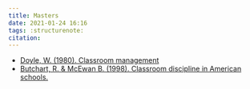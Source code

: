 ```yaml
---
title: Masters
date: 2021-01-24 16:16
tags: :structurenote:
citation: 
---
```

- [Doyle, W. (1980). Classroom management](202101241624.md)
- [Butchart, R. & McEwan B. (1998). Classroom discipline in American schools.](202102011658.md)
